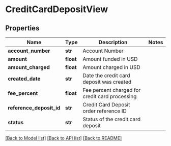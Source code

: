 # CreditCardDepositView

## Properties
Name | Type | Description | Notes
------------ | ------------- | ------------- | -------------
**account_number** | **str** | Account Number | 
**amount** | **float** | Amount funded in USD | 
**amount_charged** | **float** | Amount charged in USD | 
**created_date** | **str** | Date the credit card deposit was created | 
**fee_percent** | **float** | Fee percent charged for credit card processing | 
**reference_deposit_id** | **str** | Credit Card Deposit order reference ID | 
**status** | **str** | Status of the credit card deposit | 

[[Back to Model list]](../README.md#documentation-for-models) [[Back to API list]](../README.md#documentation-for-api-endpoints) [[Back to README]](../README.md)


